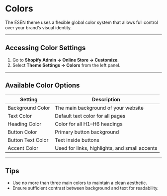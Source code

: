 # Colors

The ESEN theme uses a flexible global color system that allows full control over your brand’s visual identity.

---

## Accessing Color Settings
1. Go to **Shopify Admin → Online Store → Customize**.
2. Select **Theme Settings → Colors** from the left panel.

---

## Available Color Options
| Setting | Description |
|----------|--------------|
| Background Color | The main background of your website |
| Text Color | Default text color for all pages |
| Heading Color | Color for all H1–H6 headings |
| Button Color | Primary button background |
| Button Text Color | Text inside buttons |
| Accent Color | Used for links, highlights, and small accents |

---

## Tips
- Use no more than three main colors to maintain a clean aesthetic.
- Ensure sufficient contrast between background and text for readability.
